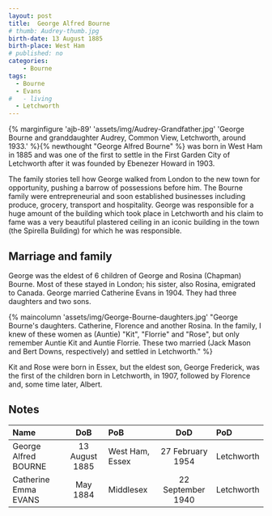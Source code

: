```yaml
---
layout: post
title:  George Alfred Bourne
# thumb: Audrey-thumb.jpg
birth-date: 13 August 1885
birth-place: West Ham
# published: no
categories: 
    - Bourne
tags:
  - Bourne
  - Evans
#   - living
  - Letchworth
---
```

{% marginfigure 'ajb-89' 'assets/img/Audrey-Grandfather.jpg' 'George Bourne and granddaughter Audrey, Common View, Letchworth, around 1933.'  %}{% newthought "George Alfred Bourne" %} was born in West Ham in 1885 and was one of the first to settle in the First Garden City of Letchworth after it was founded by Ebenezer Howard in 1903. 
<!--more-->

The family stories tell how George walked from London to the new town for opportunity, pushing a barrow of possessions before him. The Bourne family were entrepreneurial and soon established businesses including produce, grocery, transport and hospitality. George was responsible for a huge amount of the building which took place in Letchworth and his claim to fame was a very beautiful plastered ceiling in an iconic building in the town (the Spirella Building) for which  he was responsible.

## Marriage and family
George was the eldest of 6 children of George and Rosina (Chapman) Bourne. Most of these stayed in London; his sister, also Rosina, emigrated to Canada. George married Catherine Evans in 1904. They had three daughters and two sons.

{% maincolumn 'assets/img/George-Bourne-daughters.jpg' "George Bourne's daughters. Catherine, Florence and another Rosina. In the family, I knew of these women as (Auntie) \"Kit\", \"Florrie\" and \"Rose\", but only remember Auntie Kit and Auntie Florrie. These two married (Jack Mason and Bert Downs, respectively) and settled in Letchworth." %}

 Kit and Rose were born in Essex, but the eldest son, George Frederick, was the first of the children born in Letchworth, in 1907, followed by Florence and, some time later, Albert.


## Notes

Name|DoB|PoB|DoD|PoD
:---|:-:|:--|:-:|:--
George Alfred BOURNE|13 August 1885|West Ham, Essex|27 February 1954|Letchworth
Catherine Emma EVANS|May 1884|Middlesex|22 September 1940|Letchworth